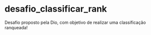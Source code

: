 # desafio_classificar_rank
Desafio proposto pela Dio, com objetivo de realizar uma classificação ranqueada!
